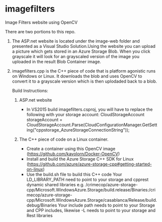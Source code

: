 # imagefilters
Image Filters website using OpenCV

There are two portions to this repo. 

1. The ASP.net website is located under the image-web folder and presented as a Visual Studio Solution.Using the website you can upload a
   picture which gets stored in an Azure Storage Blob. When you click grayscale it will look for an grayscaled version of the image you 
   uploaded in the result Blob Container image. 

2. imagefilters.cpp is the C++ piece of code that is platform agonistic runs on Windows or Linux. It downloads the blob and uses OpenCV
   to convert it to a grayscale version which is then uplodaded back to a blob.
   
   Build Instructions:
   1. ASP.net website
      - In VS2015 build imagefilters.csproj, you will have to replace the following with your storage account:
        CloudStorageAccount storageAccount = CloudStorageAccount.Parse(CloudConfigurationManager.GetSetting("cppstorage_AzureStorageConnectionString"));
       
   2. The C++ piece of code on a Linux container.
      - Create a container using this OpenCV image (https://github.com/kavolorn/Docker-OpenCV)
      - Install and build the Azure Storage C++ SDK for Linux (https://github.com/azure/azure-storage-cpp#getting-started-on-linux)
      - Use the build.sh file to build this C++ code 
        Your LD_LIBRARY_PATH need to point to your storage and cpprest dynamic shared libraries e.g. 
        /crimecop/azure-storage-cpp/Microsoft.WindowsAzure.Storage/build.release/Binaries:/crimecop/azure-storage-cpp/Microsoft.WindowsAzure.Storage/casablanca/Release/build.debug/Binaries
        Your include path needs to point to your Storage and CPP includes, likewise -L needs to point to your storage and Rest libraries
       
